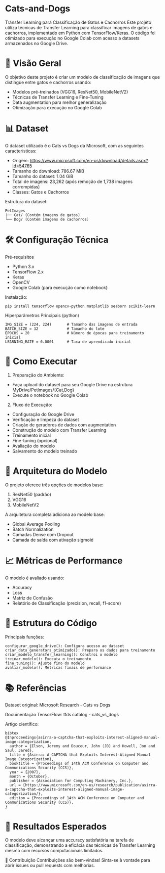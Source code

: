 # Cats-and-Dogs
Transfer Learning para Classificação de Gatos e Cachorros
Este projeto utiliza técnicas de Transfer Learning para classificar imagens de gatos e cachorros, implementado em Python com TensorFlow/Keras. O código foi otimizado para execução no Google Colab com acesso a datasets armazenados no Google Drive.

# 📌 Visão Geral
O objetivo deste projeto é criar um modelo de classificação de imagens que distingue entre gatos e cachorros usando:

* Modelos pré-treinados (VGG16, ResNet50, MobileNetV2)
* Técnicas de Transfer Learning e Fine-Tuning
* Data augmentation para melhor generalização
* Otimização para execução no Google Colab

# 📊 Dataset
O dataset utilizado é o Cats vs Dogs da Microsoft, com as seguintes características:

* Origem: https://www.microsoft.com/en-us/download/details.aspx?id=54765
* Tamanho do download: 786.67 MiB
* Tamanho do dataset: 1.04 GiB
* Total de imagens: 23,262 (após remoção de 1,738 imagens corrompidas)
* Classes: Gatos e Cachorros

Estrutura do dataset:

    PetImages
    ├── Cat/ (Contém imagens de gatos)
    └── Dog/ (Contém imagens de cachorros)

# 🛠️ Configuração Técnica
Pré-requisitos
* Python 3.x
* TensorFlow 2.x
* Keras
* OpenCV
* Google Colab (para execução como notebook)

Instalação:

    pip install tensorflow opencv-python matplotlib seaborn scikit-learn

Hiperparâmetros Principais (python)

    IMG_SIZE = (224, 224)       # Tamanho das imagens de entrada
    BATCH_SIZE = 32             # Tamanho do lote
    EPOCHS = 20                 # Número de épocas para treinamento inicial
    LEARNING_RATE = 0.0001      # Taxa de aprendizado inicial

# 🚀 Como Executar
1. Preparação do Ambiente:
* Faça upload do dataset para seu Google Drive na estrutura MyDrive/PetImages/{Cat,Dog}
* Execute o notebook no Google Colab

2. Fluxo de Execução:
* Configuração do Google Drive
* Verificação e limpeza do dataset
* Criação de geradores de dados com augmentation
* Construção do modelo com Transfer Learning
* Treinamento inicial
* Fine-tuning (opcional)
* Avaliação do modelo
* Salvamento do modelo treinado

# 🧠 Arquitetura do Modelo
O projeto oferece três opções de modelos base:
1. ResNet50 (padrão)
2. VGG16
3. MobileNetV2

A arquitetura completa adiciona ao modelo base:
* Global Average Pooling
* Batch Normalization
* Camadas Dense com Dropout
* Camada de saída com ativação sigmoid

# 📈 Métricas de Performance
O modelo é avaliado usando:
* Accuracy
* Loss
* Matriz de Confusão
* Relatório de Classificação (precision, recall, f1-score)

# 📂 Estrutura do Código
Principais funções:

    configurar_google_drive(): Configura acesso ao dataset
    criar_data_generators_otimizado(): Prepara os dados para treinamento
    criar_modelo_transfer_learning(): Constroi o modelo
    treinar_modelo(): Executa o treinamento
    fine_tuning(): Ajuste fino do modelo
    avaliar_modelo(): Métricas finais de performance

# 📚 Referências
Dataset original: Microsoft Research - Cats vs Dogs

Documentação TensorFlow: tfds catalog - cats_vs_dogs

Artigo científico:

    bibtex
    @Inproceedings{asirra-a-captcha-that-exploits-interest-aligned-manual-image-categorization,
      author = {Elson, Jeremy and Douceur, John (JD) and Howell, Jon and Saul, Jared},
      title = {Asirra: A CAPTCHA that Exploits Interest-Aligned Manual Image Categorization},
      booktitle = {Proceedings of 14th ACM Conference on Computer and Communications Security (CCS)},
      year = {2007},
      month = {October},
      publisher = {Association for Computing Machinery, Inc.},
      url = {https://www.microsoft.com/en-us/research/publication/asirra-a-captcha-that-exploits-interest-aligned-manual-image-categorization/},
      edition = {Proceedings of 14th ACM Conference on Computer and Communications Security (CCS)},
    }

# 🎯 Resultados Esperados

O modelo deve alcançar uma accuracy satisfatória na tarefa de classificação, demonstrando a eficácia das técnicas de Transfer Learning mesmo com recursos computacionais limitados.

🤝 Contribuição
Contribuições são bem-vindas! Sinta-se à vontade para abrir issues ou pull requests com melhorias.
